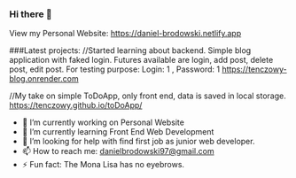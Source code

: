 ### Hi there 👋
View my Personal Website: https://daniel-brodowski.netlify.app

###Latest projects: 
//Started learning about backend. Simple blog application with faked login. 
Futures available are login, add post, delete post, edit post. 
For testing purpose: Login: 1 , Password: 1
https://tenczowy-blog.onrender.com 

//My take on simple ToDoApp, only front end, data is saved in local storage.
https://tenczowy.github.io/toDoApp/



- 🔭 I’m currently working on Personal Website
- 🌱 I’m currently learning Front End Web Development
- 🤔 I’m looking for help with find first job as junior web developer.
- 📫 How to reach me: danielbrodowski97@gmail.com
- ⚡ Fun fact: The Mona Lisa has no eyebrows.

<!--
**tenczowy/tenczowy** is a ✨ _special_ ✨ repository because its `README.md` (this file) appears on your GitHub profile.

Here are some ideas to get you started:

- 🔭 I’m currently working on ...
- 🌱 I’m currently learning ...
- 👯 I’m looking to collaborate on ...
- 🤔 I’m looking for help with ...
- 💬 Ask me about ...
- 📫 How to reach me: ...
- 😄 Pronouns: ...
- ⚡ Fun fact: ...
-->
